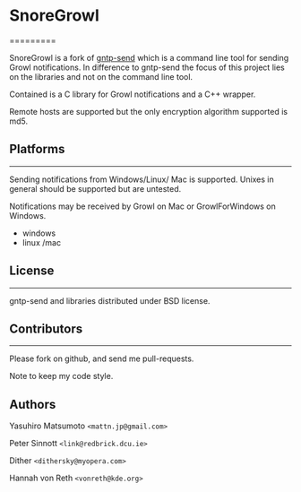 # SnoreGrowl
=========

SnoreGrowl is a fork of [gntp-send](https://github.com/mattn/gntp-send]) which is a command line tool for sending Growl notifications.
In difference to gntp-send the focus of this project lies on the libraries and not on the command line tool.

Contained is a C library for Growl notifications and a C++ wrapper.

Remote hosts are supported but the only encryption algorithm supported is md5.

## Platforms
---------

Sending notifications from Windows/Linux/ Mac is supported. Unixes in general should be supported but are untested.

Notifications may be received by Growl on Mac or GrowlForWindows on Windows.

* windows
* linux /mac

## License
-------

gntp-send and libraries distributed under BSD license.

## Contributors
----------

Please fork on github, and send me pull-requests.

Note to keep my code style.

Authors
-------

Yasuhiro Matsumoto `<mattn.jp@gmail.com>`

Peter Sinnott `<link@redbrick.dcu.ie>`

Dither `<dithersky@myopera.com>`

Hannah von Reth `<vonreth@kde.org>`

